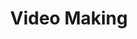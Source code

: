 ---
title: 'Video Making'
description: 'Sunt eu eu irure dolor sint ad est non fugiat est non.'
faIcon: 'film'
---